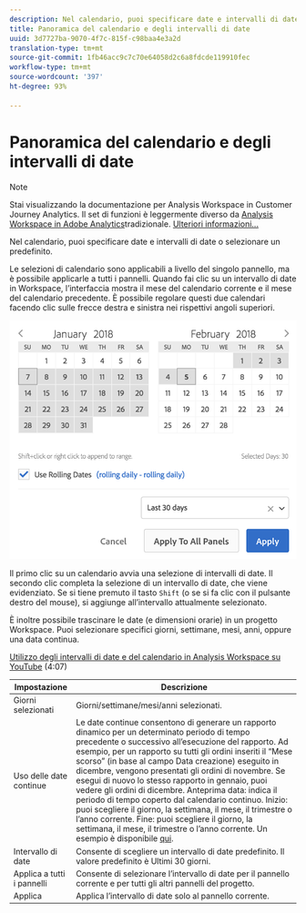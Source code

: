 ```yaml
---
description: Nel calendario, puoi specificare date e intervalli di date o selezionare un predefinito.
title: Panoramica del calendario e degli intervalli di date
uuid: 3d7727ba-9070-4f7c-815f-c98baa4e3a2d
translation-type: tm+mt
source-git-commit: 1fb46acc9c7c70e64058d2c6a8fdcde119910fec
workflow-type: tm+mt
source-wordcount: '397'
ht-degree: 93%

---
```



# Panoramica del calendario e degli intervalli di date

>[!NOTE]
>
>Stai visualizzando la documentazione per  Analysis Workspace in Customer Journey Analytics. Il set di funzioni è leggermente diverso da [Analysis Workspace in Adobe  Analytics](https://docs.adobe.com/content/help/it-IT/analytics/analyze/analysis-workspace/home.html)tradizionale. [Ulteriori informazioni...](/help/getting-started/cja-aa.md)

Nel calendario, puoi specificare date e intervalli di date o selezionare un predefinito.

Le selezioni di calendario sono applicabili a livello del singolo pannello, ma è possibile applicarle a tutti i pannelli. Quando fai clic su un intervallo di date in Workspace, l’interfaccia mostra il mese del calendario corrente e il mese del calendario precedente. È possibile regolare questi due calendari facendo clic sulle frecce destra e sinistra nei rispettivi angoli superiori.

![Calendario](assets/aw_calendar.png)

Il primo clic su un calendario avvia una selezione di intervalli di date. Il secondo clic completa la selezione di un intervallo di date, che viene evidenziato. Se si tiene premuto il tasto `Shift` (o se si fa clic con il pulsante destro del mouse), si aggiunge all’intervallo attualmente selezionato.

È inoltre possibile trascinare le date (e dimensioni orarie) in un progetto Workspace. Puoi selezionare specifici giorni, settimane, mesi, anni, oppure una data continua.

[Utilizzo degli intervalli di date e del calendario in Analysis Workspace su YouTube](https://www.youtube.com/watch?v=L4FSrxr3SDA&amp;list=PL2tCx83mn7GuNnQdYGOtlyCu0V5mEZ8sS&amp;index=28) (4:07)

| Impostazione | Descrizione |
|--- |--- |
| Giorni selezionati | Giorni/settimane/mesi/anni selezionati. |
| Uso delle date continue | Le date continue consentono di generare un rapporto dinamico per un determinato periodo di tempo precedente o successivo all’esecuzione del rapporto. Ad esempio, per un rapporto su tutti gli ordini inseriti il “Mese scorso” (in base al campo Data creazione) eseguito in dicembre, vengono presentati gli ordini di novembre. Se esegui di nuovo lo stesso rapporto in gennaio, puoi vedere gli ordini di dicembre.  Anteprima data: indica il periodo di tempo coperto dal calendario continuo.  Inizio: puoi scegliere il giorno, la settimana, il mese, il trimestre o l’anno corrente.  Fine: puoi scegliere il giorno, la settimana, il mese, il trimestre o l’anno corrente.  Un esempio è disponibile [qui](/help/components/date-ranges/custom-date-ranges.md). |
| Intervallo di date | Consente di scegliere un intervallo di date predefinito. Il valore predefinito è Ultimi 30 giorni. |
| Applica a tutti i pannelli | Consente di selezionare l’intervallo di date per il pannello corrente e per tutti gli altri pannelli del progetto. |
| Applica | Applica l’intervallo di date solo al pannello corrente. |
